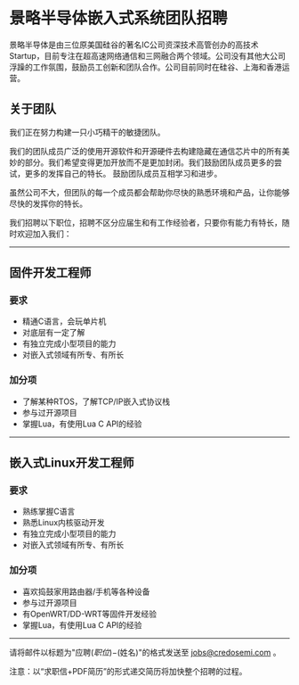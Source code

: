 景略半导体嵌入式系统团队招聘
==================================

景略半导体是由三位原美国硅谷的著名IC公司资深技术高管创办的高技术Startup，目前专注在超高速网络通信和三网融合两个领域。公司没有其他大公司浮躁的工作氛围，鼓励员工创新和团队合作。公司目前同时在硅谷、上海和香港运营。

关于团队
--------

我们正在努力构建一只小巧精干的敏捷团队。

我们的团队成员广泛的使用开源软件和开源硬件去构建隐藏在通信芯片中的所有美妙的部分。我们希望变得更加开放而不是更加封闭。我们鼓励团队成员更多的尝试，更多的发挥自己的特长。 鼓励团队成员互相学习和进步。

虽然公司不大，但团队的每一个成员都会帮助你尽快的熟悉环境和产品，让你能够尽快的发挥你的特长。

我们招聘以下职位，招聘不区分应届生和有工作经验者，只要你有能力有特长，随时欢迎加入我们：

----

固件开发工程师
--------------

### 要求 ###

* 精通C语言，会玩单片机
* 对底层有一定了解
* 有独立完成小型项目的能力
* 对嵌入式领域有所专、有所长

### 加分项 ###

* 了解某种RTOS，了解TCP/IP嵌入式协议栈
* 参与过开源项目
* 掌握Lua，有使用Lua C API的经验

----

嵌入式Linux开发工程师
---------------------

### 要求 ###

* 熟练掌握C语言
* 熟悉Linux内核驱动开发
* 有独立完成小型项目的能力
* 对嵌入式领域有所专、有所长

### 加分项 ###

* 喜欢捣鼓家用路由器/手机等各种设备
* 参与过开源项目
* 有OpenWRT/DD-WRT等固件开发经验
* 掌握Lua，有使用Lua C API的经验

--------------------------------------------------------------------------------

请将邮件以标题为"应聘$(职位)-$(姓名)"的格式发送至 jobs@credosemi.com 。

注意：以“求职信+PDF简历”的形式递交简历将加快整个招聘的过程。

 
